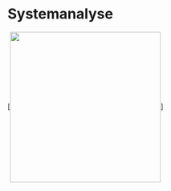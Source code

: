 # Systemanalyse

[<img src="https://cdn.rawgit.com/Siilwyn/awesome-pixel-art/1d81c507/sheep-timelapse.gif" align="center" width="300">]
